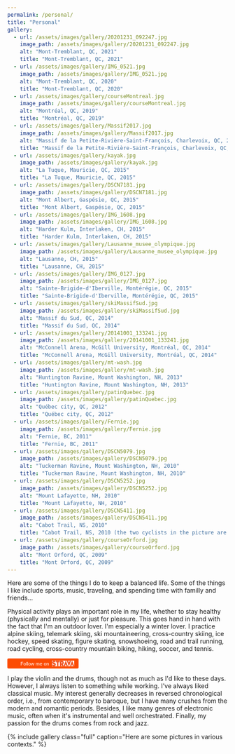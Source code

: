 ```yaml
---
permalink: /personal/
title: "Personal"
gallery:
  - url: /assets/images/gallery/20201231_092247.jpg
    image_path: /assets/images/gallery/20201231_092247.jpg
    alt: "Mont-Tremblant, QC, 2021"
    title: "Mont-Tremblant, QC, 2021"
  - url: /assets/images/gallery/IMG_0521.jpg
    image_path: /assets/images/gallery/IMG_0521.jpg
    alt: "Mont-Tremblant, QC, 2020"
    title: "Mont-Tremblant, QC, 2020"
  - url: /assets/images/gallery/courseMontreal.jpg
    image_path: /assets/images/gallery/courseMontreal.jpg
    alt: "Montréal, QC, 2019"
    title: "Montréal, QC, 2019"
  - url: /assets/images/gallery/Massif2017.jpg
    image_path: /assets/images/gallery/Massif2017.jpg
    alt: "Massif de la Petite-Rivière-Saint-François, Charlevoix, QC, 2017"
    title: "Massif de la Petite-Rivière-Saint-François, Charlevoix, QC, 2017"
  - url: /assets/images/gallery/kayak.jpg
    image_path: /assets/images/gallery/kayak.jpg
    alt: "La Tuque, Mauricie, QC, 2015"
    title: "La Tuque, Mauricie, QC, 2015"
  - url: /assets/images/gallery/DSCN7181.jpg
    image_path: /assets/images/gallery/DSCN7181.jpg
    alt: "Mont Albert, Gaspésie, QC, 2015"
    title: "Mont Albert, Gaspésie, QC, 2015"
  - url: /assets/images/gallery/IMG_1608.jpg
    image_path: /assets/images/gallery/IMG_1608.jpg
    alt: "Harder Kulm, Interlaken, CH, 2015"
    title: "Harder Kulm, Interlaken, CH, 2015"
  - url: /assets/images/gallery/Lausanne_musee_olympique.jpg
    image_path: /assets/images/gallery/Lausanne_musee_olympique.jpg
    alt: "Lausanne, CH, 2015"
    title: "Lausanne, CH, 2015"
  - url: /assets/images/gallery/IMG_0127.jpg
    image_path: /assets/images/gallery/IMG_0127.jpg
    alt: "Sainte-Brigide-d'Iberville, Montérégie, QC, 2015"
    title: "Sainte-Brigide-d'Iberville, Montérégie, QC, 2015"
  - url: /assets/images/gallery/skiMassifSud.jpg
    image_path: /assets/images/gallery/skiMassifSud.jpg
    alt: "Massif du Sud, QC, 2014"
    title: "Massif du Sud, QC, 2014"
  - url: /assets/images/gallery/20141001_133241.jpg
    image_path: /assets/images/gallery/20141001_133241.jpg
    alt: "McConnell Arena, McGill University, Montréal, QC, 2014"
    title: "McConnell Arena, McGill University, Montréal, QC, 2014"
  - url: /assets/images/gallery/mt-wash.jpg
    image_path: /assets/images/gallery/mt-wash.jpg
    alt: "Huntington Ravine, Mount Washington, NH, 2013"
    title: "Huntington Ravine, Mount Washington, NH, 2013"
  - url: /assets/images/gallery/patinQuebec.jpg
    image_path: /assets/images/gallery/patinQuebec.jpg
    alt: "Québec city, QC, 2012"
    title: "Québec city, QC, 2012"
  - url: /assets/images/gallery/Fernie.jpg
    image_path: /assets/images/gallery/Fernie.jpg
    alt: "Fernie, BC, 2011"
    title: "Fernie, BC, 2011"
  - url: /assets/images/gallery/DSCN5079.jpg
    image_path: /assets/images/gallery/DSCN5079.jpg
    alt: "Tuckerman Ravine, Mount Washington, NH, 2010"
    title: "Tuckerman Ravine, Mount Washington, NH, 2010"
  - url: /assets/images/gallery/DSCN5252.jpg
    image_path: /assets/images/gallery/DSCN5252.jpg
    alt: "Mount Lafayette, NH, 2010"
    title: "Mount Lafayette, NH, 2010"
  - url: /assets/images/gallery/DSCN5411.jpg
    image_path: /assets/images/gallery/DSCN5411.jpg
    alt: "Cabot Trail, NS, 2010"
    title: "Cabot Trail, NS, 2010 (the two cyclists in the picture are my father and me)"
  - url: /assets/images/gallery/courseOrford.jpg
    image_path: /assets/images/gallery/courseOrford.jpg
    alt: "Mont Orford, QC, 2009"
    title: "Mont Orford, QC, 2009"
---
```


Here are some of the things I do to keep a balanced life. Some of the things I like include sports, music, traveling, and spending time with familly and friends...

Physical activity plays an important role in my life, whether to stay healthy (physically and mentally) or just for pleasure. This goes hand in hand with the fact that I'm an outdoor lover. I'm especially a winter lover. I practice alpine skiing, telemark skiing, ski mountaineering, cross-country skiing, ice hockey, speed skating, figure skating, snowshoeing, road and trail running, road cycling, cross-country mountain biking, hiking, soccer, and tennis.

<div class="textwidget"><a href="https://www.strava.com/athletes/8204275"
    style="display:inline-block;background-color:#FC4C02;
    color:#fff;
    padding:5px 10px 5px 30px;
    font-size:11px;
    font-family:Helvetica, Arial, sans-serif;
    white-space:nowrap;
    text-decoration:none;
    background-repeat:no-repeat;
    background-position:10px center;
    border-radius:3px;
    background-image:'../assets/images/Strava.png';"
  target="_clean">
  Follow me on
  <img src="../assets/images/Strava.png" alt="Strava" style="margin-left:4px;vertical-align:text-bottom;" height="13" width="51"></a></div>
<p><p>

I play the violin and the drums, though not as much as I'd like to these days. However, I always listen to something while working. I've always liked classical music. My interest generally decreases in reversed chronological order, i.e., from contemporary to baroque, but I have many crushes from the modern and romantic periods. Besides, I like many genres of electronic music, often when it's instrumental and well orchestrated. Finally, my passion for the drums comes from rock and jazz.

{% include gallery class="full" caption="Here are some pictures in various contexts." %}
